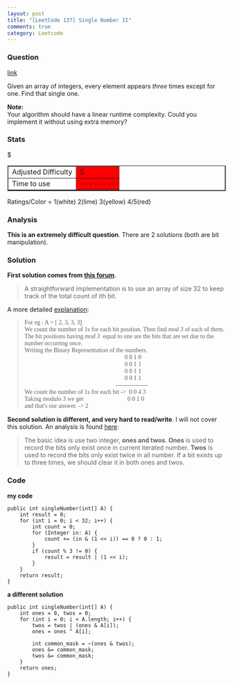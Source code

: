 ```yaml
---
layout: post
title: "[LeetCode 137] Single Number II"
comments: true
category: Leetcode
---
```


### Question

[link](https://oj.leetcode.com/problems/single-number-ii/)

<div class="question-content bg-color bg-img font-color">
            <p class="font-color"></p><p class="font-color">
Given an array of integers, every element appears <i>three</i> times except for one. Find that single one.
</p>

<p class="font-color">
<b>Note:</b><br>
Your algorithm should have a linear runtime complexity. Could you implement it without using extra memory?
</p><p class="font-color"></p>
          </div>

### Stats

<table border="2">
	<tr>
		<td>Adjusted Difficulty</td>
		<td bgcolor="red">5</td>
	</tr>
	<tr>$
		<td>Time to use</td>
		<td bgcolor="red">--------</td>
	</tr>
</table>

Ratings/Color = 1(white) 2(lime) 3(yellow) 4/5(red)

### Analysis

**This is an extremely difficult question**. There are 2 solutions (both are bit manipulation).

### Solution

**First solution comes from [this forum](https://oj.leetcode.com/discuss/857/constant-space-solution)**.

> A straightforward implementation is to use an array of size 32 to keep track of the total count of ith bit.

A more detailed [explanation](http://leetcodesolutions.blogspot.sg/2013/10/single-number-ii.html):

<blockquote cite="http://leetcodesolutions.blogspot.sg/2013/10/single-number-ii.html">
    <div >
        <span style="font-family: Times, Times New Roman, serif;" class="font-color">For eg : A = [ 2, 3, 3, 3]</span>
    </div>
    <div >
        <span style="font-family: Times, Times New Roman, serif;" class="font-color">We count the number of 1s for each bit position. Then find <i>mod 3 </i>of each of them. The bit positions having <i>mod 3 </i>&nbsp;equal to one are the bits that are set due to the number occurring once.</span>
    </div>
    <div >
        <span style="font-family: Times, Times New Roman, serif;" class="font-color">Writing the Binary Representation of the numbers.</span>
    </div>
    <div >
        <span style="font-family: Times, Times New Roman, serif;" class="font-color">&nbsp; &nbsp; &nbsp; &nbsp; &nbsp; &nbsp; &nbsp; &nbsp; &nbsp; &nbsp; &nbsp; &nbsp; &nbsp; &nbsp; &nbsp; &nbsp; &nbsp; &nbsp; &nbsp; &nbsp; &nbsp; &nbsp; &nbsp; &nbsp; &nbsp; &nbsp; &nbsp; &nbsp; &nbsp; &nbsp; &nbsp; &nbsp; &nbsp; 0 0 1 0</span>
    </div>
    <div >
        <span style="font-family: Times, Times New Roman, serif;" class="font-color">&nbsp; &nbsp; &nbsp; &nbsp; &nbsp; &nbsp; &nbsp; &nbsp; &nbsp; &nbsp; &nbsp; &nbsp; &nbsp; &nbsp; &nbsp; &nbsp; &nbsp; &nbsp; &nbsp; &nbsp; &nbsp; &nbsp; &nbsp; &nbsp; &nbsp; &nbsp; &nbsp; &nbsp; &nbsp; &nbsp; &nbsp; &nbsp; &nbsp; 0 0 1 1</span>
    </div>
    <div >
        <span style="font-family: Times, Times New Roman, serif;" class="font-color">&nbsp; &nbsp; &nbsp; &nbsp; &nbsp; &nbsp; &nbsp; &nbsp; &nbsp; &nbsp; &nbsp; &nbsp; &nbsp; &nbsp; &nbsp; &nbsp; &nbsp; &nbsp; &nbsp; &nbsp; &nbsp; &nbsp; &nbsp; &nbsp; &nbsp; &nbsp; &nbsp; &nbsp; &nbsp; &nbsp; &nbsp; &nbsp; &nbsp; 0 0 1 1</span>
    </div>
    <div >
        <span style="font-family: Times, Times New Roman, serif;" class="font-color">&nbsp; &nbsp; &nbsp; &nbsp; &nbsp; &nbsp; &nbsp; &nbsp; &nbsp; &nbsp; &nbsp; &nbsp; &nbsp; &nbsp; &nbsp; &nbsp; &nbsp; &nbsp; &nbsp; &nbsp; &nbsp; &nbsp; &nbsp; &nbsp; &nbsp; &nbsp; &nbsp; &nbsp; &nbsp; &nbsp; &nbsp; &nbsp; &nbsp; 0 0 1 1</span>
    </div>
    <div >
        <span style="font-family: Times, Times New Roman, serif;" class="font-color">&nbsp; &nbsp; &nbsp; &nbsp; &nbsp; &nbsp; &nbsp; &nbsp; &nbsp; &nbsp; &nbsp; &nbsp; &nbsp; &nbsp; &nbsp; &nbsp; &nbsp; &nbsp; &nbsp; &nbsp; &nbsp; &nbsp; &nbsp; &nbsp; &nbsp; &nbsp; &nbsp; &nbsp; &nbsp; &nbsp; ----------------</span>
    </div>
    <div >
        <span style="font-family: Times, Times New Roman, serif;" class="font-color">We count the number of 1s for each bit -&gt; &nbsp;0 0 4 3</span>
    </div>
    <div >
        <span style="font-family: Times, Times New Roman, serif;" class="font-color">Taking modulo 3 we get &nbsp; &nbsp; &nbsp; &nbsp; &nbsp; &nbsp; &nbsp; &nbsp; &nbsp; &nbsp; &nbsp; &nbsp; &nbsp; &nbsp; 0 0 1 0</span>
    </div>
    <div >
        <span style="font-family: Times, Times New Roman, serif;" class="font-color">and that's our answer. -&gt; 2</span>
    </div>

</blockquote>

**Second solution is different, and very hard to read/write**. I will not cover this solution. An analysis is found [here](http://zhaohongze.com/wordpress/2013/12/04/leetcode-single-number-ii/):

> The basic idea is use two integer, **ones and twos**. **Ones** is used to record the bits only exist once in current iterated number. **Twos** is used to record the bits only exist twice in all number. If a bit exists up to three times, we should clear it in both ones and twos.

### Code

**my code**

    public int singleNumber(int[] A) {
    	int result = 0;
        for (int i = 0; i < 32; i++) {
    		int count = 0;
    		for (Integer in: A) {
    			count += (in & (1 << i)) == 0 ? 0 : 1;
    		}
    		if (count % 3 != 0) {
    			result = result | (1 << i);
    		}
    	}
    	return result;
    }

**a different solution**

    public int singleNumber(int[] A) {
    	int ones = 0, twos = 0;
    	for (int i = 0; i < A.length; i++) {
    		twos = twos | (ones & A[i]);
    		ones = ones ^ A[i];

    		int common_mask = ~(ones & twos);
    		ones &= common_mask;
    		twos &= common_mask;
    	}
    	return ones;
    }
